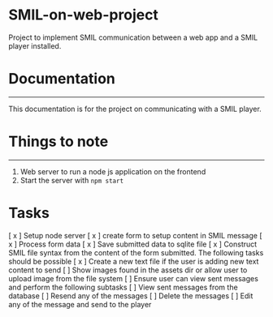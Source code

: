 # SMIL-on-web-project
Project to implement SMIL communication between a web app and a SMIL player installed.
# Documentation
***

This documentation is for the project on communicating with a SMIL player.

# Things to note
***
1. Web server to run a node js application on the frontend
2. Start the server with `npm start` 

# Tasks
[ x ] Setup node server
[ x ] create form to setup content in SMIL message
[ x ] Process form data
[ x ] Save submitted data to sqlite file
[ x ] Construct SMIL file syntax from the content of the form submitted.
	The following tasks should be possible
	[ x ] Create a new text file if the user is adding new text content to send
	[  ] Show images found in the assets dir or allow user to upload image from the file system
[  ] Ensure user can view sent messages and perform the following subtasks
	[  ] View sent messages from the database
	[  ] Resend any of the messages
	[  ] Delete the messages
	[  ] Edit any of the message and send to the player